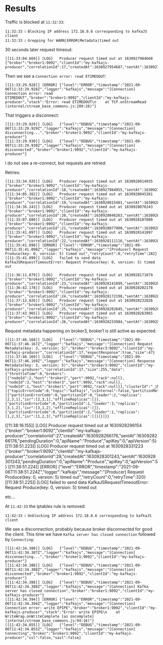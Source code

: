 # Results

Traffic is blocked at `11:32:33`:

```log
11:32:33 ℹ️ Blocking IP address 172.18.0.6 corresponding to kafkaJS client
11:32:33 ℹ️ Grepping for WARN|ERROR|Metadata|timed out
```

30 seconds later request timeout:

```log
[[11:33:04.669]] [LOG]   Producer request timed out at 1630927984668 {"broker":"broker1:9092","clientId":"my-kafkajs-producer","correlationId":17,"createdAt":1630927954687,"sentAt":1630927954687,"pendingDuration":0,"apiName":"Produce","apiKey":0,"apiVersion":5}
```

Then we see a `Connection error: read ETIMEDOUT`:

```log
[[11:33:29.928]] [ERROR] {"level":"ERROR","timestamp":"2021-09-06T11:33:29.928Z","logger":"kafkajs","message":"[Connection] Connection error: read ETIMEDOUT","broker":"broker1:9092","clientId":"my-kafkajs-producer","stack":"Error: read ETIMEDOUT\n    at TCP.onStreamRead (internal/stream_base_commons.js:209:20)"}
```

That triggers a disconnect:

```log
[[11:33:29.929]] [LOG]   {"level":"DEBUG","timestamp":"2021-09-06T11:33:29.929Z","logger":"kafkajs","message":"[Connection] disconnecting...","broker":"broker1:9092","clientId":"my-kafkajs-producer"}
[[11:33:29.930]] [LOG]   {"level":"DEBUG","timestamp":"2021-09-06T11:33:29.930Z","logger":"kafkajs","message":"[Connection] disconnected","broker":"broker1:9092","clientId":"my-kafkajs-producer"}
```

I do not see a re-connect, but requests are retried:

Retries:

```log
[[11:33:34.935]] [LOG]   Producer request timed out at 1630928014935 {"broker":"broker1:9092","clientId":"my-kafkajs-producer","correlationId":18,"createdAt":1630927984955,"sentAt":1630927984955,"pendingDuration":0,"apiName":"Produce","apiKey":0,"apiVersion":5}
[[11:34:05.382]] [LOG]   Producer request timed out at 1630928045381 {"broker":"broker1:9092","clientId":"my-kafkajs-producer","correlationId":19,"createdAt":1630928015401,"sentAt":1630928015401,"pendingDuration":0,"apiName":"Produce","apiKey":0,"apiVersion":5}
[[11:34:36.243]] [LOG]   Producer request timed out at 1630928076243 {"broker":"broker1:9092","clientId":"my-kafkajs-producer","correlationId":20,"createdAt":1630928046263,"sentAt":1630928046263,"pendingDuration":0,"apiName":"Produce","apiKey":0,"apiVersion":5}
[[11:35:07.880]] [LOG]   Producer request timed out at 1630928107880 {"broker":"broker1:9092","clientId":"my-kafkajs-producer","correlationId":21,"createdAt":1630928077900,"sentAt":1630928077900,"pendingDuration":0,"apiName":"Produce","apiKey":0,"apiVersion":5}
[[11:35:41.097]] [LOG]   Producer request timed out at 1630928141097 {"broker":"broker1:9092","clientId":"my-kafkajs-producer","correlationId":22,"createdAt":1630928111116,"sentAt":1630928111116,"pendingDuration":0,"apiName":"Produce","apiKey":0,"apiVersion":5}
[[11:35:41.098]] [ERROR] {"level":"ERROR","timestamp":"2021-09-06T11:35:41.098Z","logger":"kafkajs","message":"[Producer] Request Produce(key: 0, version: 5) timed out","retryCount":0,"retryTime":282}
[[11:35:41.099]] [LOG]   failed to send data KafkaJSRequestTimeoutError: Request Produce(key: 0, version: 5) timed out
```

```log
[[11:36:11.879]] [LOG]   Producer request timed out at 1630928171879 {"broker":"broker1:9092","clientId":"my-kafkajs-producer","correlationId":23,"createdAt":1630928141899,"sentAt":1630928141899,"pendingDuration":0,"apiName":"Produce","apiKey":0,"apiVersion":5}
[[11:36:42.178]] [LOG]   Producer request timed out at 1630928202178 {"broker":"broker1:9092","clientId":"my-kafkajs-producer","correlationId":24,"createdAt":1630928172198,"sentAt":1630928172198,"pendingDuration":0,"apiName":"Produce","apiKey":0,"apiVersion":5}
[[11:37:12.826]] [LOG]   Producer request timed out at 1630928232826 {"broker":"broker1:9092","clientId":"my-kafkajs-producer","correlationId":25,"createdAt":1630928202845,"sentAt":1630928202845,"pendingDuration":0,"apiName":"Produce","apiKey":0,"apiVersion":5}
[[11:37:43.965]] [LOG]   Producer request timed out at 1630928263965 {"broker":"broker1:9092","clientId":"my-kafkajs-producer","correlationId":26,"createdAt":1630928233984,"sentAt":1630928233984,"pendingDuration":0,"apiName":"Produce","apiKey":0,"apiVersion":5}
```

Request metadata happening on broker3, broker1 is still active as expected:

```log
[[11:37:46.168]] [LOG]   {"level":"DEBUG","timestamp":"2021-09-06T11:37:46.167Z","logger":"kafkajs","message":"[Connection] Request Metadata(key: 3, version: 5)","broker":"broker3:9092","clientId":"my-kafkajs-producer","correlationId":17,"expectResponse":true,"size":47}
[[11:37:46.169]] [LOG]   {"level":"DEBUG","timestamp":"2021-09-06T11:37:46.169Z","logger":"kafkajs","message":"[Connection] Response Metadata(key: 3, version: 5)","broker":"broker3:9092","clientId":"my-kafkajs-producer","correlationId":17,"size":255,"data":{"throttleTime":0,"brokers":[{"nodeId":2,"host":"broker2","port":9092,"rack":null},{"nodeId":3,"host":"broker3","port":9092,"rack":null},{"nodeId":1,"host":"broker1","port":9092,"rack":null}],"clusterId":"_jMoVOJEQiS8ez1Eo1ucpQ","controllerId":2,"topicMetadata":[{"topicErrorCode":0,"topic":"kafkajs","isInternal":false,"partitionMetadata":[{"partitionErrorCode":0,"partitionId":0,"leader":2,"replicas":[2,3,1],"isr":[2,3,1],"offlineReplicas":[]},{"partitionErrorCode":0,"partitionId":1,"leader":3,"replicas":[3,1,2],"isr":[3,1,2],"offlineReplicas":[]},{"partitionErrorCode":0,"partitionId":2,"leader":1,"replicas":[1,2,3],"isr":[1,2,3],"offlineReplicas":[]}]}]}}
```


[[11:38:16.155]] [LOG]   Producer request timed out at 1630928296154 {"broker":"broker1:9092","clientId":"my-kafkajs-producer","correlationId":27,"createdAt":1630928266176,"sentAt":1630928266176,"pendingDuration":0,"apiName":"Produce","apiKey":0,"apiVersion":5}
[[11:38:51.223]] [LOG]   Producer request timed out at 1630928331223 {"broker":"broker1:9092","clientId":"my-kafkajs-producer","correlationId":28,"createdAt":1630928301243,"sentAt":1630928301243,"pendingDuration":0,"apiName":"Produce","apiKey":0,"apiVersion":5}
[[11:38:51.224]] [ERROR] {"level":"ERROR","timestamp":"2021-09-06T11:38:51.224Z","logger":"kafkajs","message":"[Producer] Request Produce(key: 0, version: 5) timed out","retryCount":0,"retryTime":320}
[[11:38:51.225]] [LOG]   failed to send data KafkaJSRequestTimeoutError: Request Produce(key: 0, version: 5) timed out


etc...

At `11:42:33` the iptables rule is removed:

```log
11:42:33 ℹ️ Unblocking IP address 172.18.0.6 corresponding to kafkaJS client
```

We see a disconnection, probably because broker disconnected for good the client. This time we have `Kafka server has closed connection` followed by `Connecting`:

```log
[[11:42:34.388]] [LOG]   {"level":"DEBUG","timestamp":"2021-09-06T11:42:34.387Z","logger":"kafkajs","message":"[Connection] disconnecting...","broker":"broker1:9092","clientId":"my-kafkajs-producer"}
[[11:42:34.388]] [LOG]   {"level":"DEBUG","timestamp":"2021-09-06T11:42:34.388Z","logger":"kafkajs","message":"[Connection] disconnected","broker":"broker1:9092","clientId":"my-kafkajs-producer"}
[[11:42:34.388]] [LOG]   {"level":"DEBUG","timestamp":"2021-09-06T11:42:34.388Z","logger":"kafkajs","message":"[Connection] Kafka server has closed connection","broker":"broker1:9092","clientId":"my-kafkajs-producer"}
[[11:42:34.394]] [ERROR] {"level":"ERROR","timestamp":"2021-09-06T11:42:34.394Z","logger":"kafkajs","message":"[Connection] Connection error: write EPIPE","broker":"broker1:9092","clientId":"my-kafkajs-producer","stack":"Error: write EPIPE\n    at WriteWrap.onWriteComplete [as oncomplete] (internal/stream_base_commons.js:94:16)"}
[[11:42:34.855]] [LOG]   {"level":"DEBUG","timestamp":"2021-09-06T11:42:34.855Z","logger":"kafkajs","message":"[Connection] Connecting","broker":"broker1:9092","clientId":"my-kafkajs-producer","ssl":false,"sasl":false}
```
